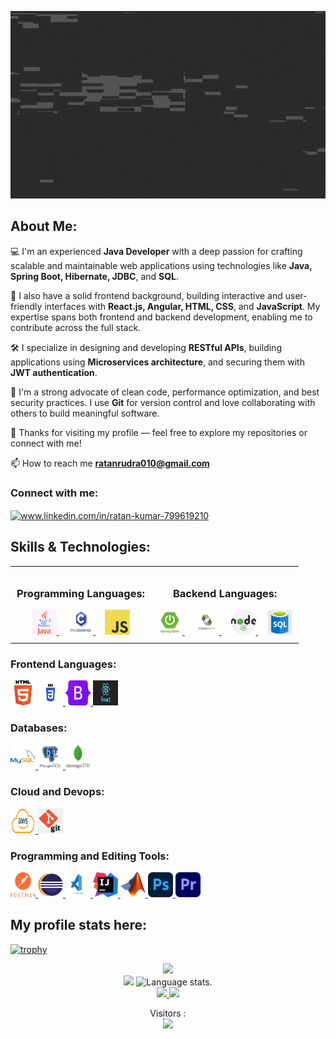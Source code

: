 <a><img align="centre" src="assets/helloEveryone.gif" alt="logo" width=100% height="300"/></a>
<h3 align="center"></h3>


## **About Me:**
<p align="left">💻 I'm an experienced <strong>Java Developer</strong> with a deep passion for crafting scalable and maintainable web applications using technologies like <strong>Java, Spring Boot, Hibernate, JDBC</strong>, and <strong>SQL</strong>.</p>

<p align="left">🎨 I also have a solid frontend background, building interactive and user-friendly interfaces with <strong>React.js, Angular, HTML, CSS</strong>, and <strong>JavaScript</strong>. My expertise spans both frontend and backend development, enabling me to contribute across the full stack.</p>

<p align="left">🛠️ I specialize in designing and developing <strong>RESTful APIs</strong>, building applications using <strong>Microservices architecture</strong>, and securing them with <strong>JWT authentication</strong>.</p>

<p align="left">🚀 I'm a strong advocate of clean code, performance optimization, and best security practices. I use <strong>Git</strong> for version control and love collaborating with others to build meaningful software.</p>

<p align="left">🙏 Thanks for visiting my profile — feel free to explore my repositories or connect with me!</p>

 📫 How to reach me **ratanrudra010@gmail.com**
<h3 align="left">Connect with me:</h3>
<p align="left">
<a href="https://linkedin.com/in/www.linkedin.com/in/ratan-kumar-799619210" target="blank"><img align="center" src="https://raw.githubusercontent.com/rahuldkjain/github-profile-readme-generator/master/src/images/icons/Social/linked-in-alt.svg" alt="www.linkedin.com/in/ratan-kumar-799619210" height="30" width="40" /></a>
</p>

## **Skills & Technologies:**
<div align="center">

  <table>
    <tr>
      <!-- Programming Languages Column -->
      <td align="center" style="padding: 10px;">
        <h3>Programming Languages:</h3>
        <a href="https://www.java.com" target="_blank" rel="noreferrer">
          <img src="assets/java.png" alt="Java" width="40" height="40"/>
        </a>
        &nbsp;&nbsp;&nbsp;
        <a href="https://www.tutorialspoint.com/cprogramming/index.htm" target="_blank" rel="noreferrer">
          <img src="assets/clang.jpeg" alt="C Language" width="40" height="40"/>
        </a>
        &nbsp;&nbsp;&nbsp;
        <a href="https://www.javascript.com/" target="_blank" rel="noreferrer">
          <img src="assets/JavaScript-logo.png" alt="JavaScript" width="40" height="40"/>
        </a>
      </td>
      <!-- Backend Languages Column -->
      <td align="center" style="padding: 10px;">
        <h3>Backend Languages:</h3>
        <a href="https://spring.io/" target="_blank" rel="noreferrer">
          <img src="assets/springboot.jpeg" alt="Spring Boot" width="40" height="40"/>
        </a>
        &nbsp;&nbsp;&nbsp;
        <a href="https://hibernate.org/orm/" target="_blank" rel="noreferrer">
          <img src="assets/hibernates.jpg" alt="Hibernate" width="40" height="40"/>
        </a>
        &nbsp;&nbsp;&nbsp;
        <a href="https://nodejs.org" target="_blank" rel="noreferrer">
          <img src="assets/nodejs.png" alt="Node.js" width="40" height="40"/>
        </a>
        &nbsp;&nbsp;&nbsp;
        <a href="https://www.w3schools.com/sql/" target="_blank" rel="noreferrer">
          <img src="assets/sql.jpeg" alt="SQL" width="40" height="40"/>
        </a>
      </td>
    </tr>
  </table>
</div>


<h3 align="left">Frontend Languages:</h3>
<a href="https://www.w3.org/html/" target="_blank" rel="noreferrer"> <img src="assets/html.png" alt="html5" width="40" height="40"/></a> 
<a href="https://www.w3schools.com/css/" target="_blank" rel="noreferrer"> <img src="assets/css.png" alt="css3" width="40" height="40"/> </a> 
<a href="https://getbootstrap.com" target="_blank" rel="noreferrer"> <img src="assets/Bootstrap_logo.jpg" alt="bootstrap" width="40" height="40"/> </a>
<a href="https://react.dev/learn"> <img src="assets/react.png" width="40" height="40"/> </a> 

<h3 align="left">Databases:</h3>
<a href="https://www.mysql.com/" target="_blank" rel="noreferrer"> <img src="assets/mysql.jpg" alt="mysql" width="40" height="40"/> </a>
<a href="https://www.postgresql.org" target="_blank" rel="noreferrer"> <img src="assets/postgresSQL.png" alt="postgresql" width="40" height="40"/> </a> 
<a href="https://www.mongodb.com/" target="_blank" rel="noreferrer"> <img src="assets/mongodb.jpg" alt="mongodb" width="40" height="40"/> </a>

<h3 align="left">Cloud and Devops:</h3> 
<a href="https://aws.amazon.com" target="_blank" rel="noreferrer"> <img src="assets/Amazon-Web-Services-AWS-Logo.png" alt="aws" width="40" height="40"/> </a>
<a href="https://git-scm.com/" target="_blank" rel="noreferrer"> <img src="assets/git.jpeg" alt="git" width="40" height="40"/> </a> 

<h3 align="left">Programming and Editing Tools:</h3>
<a href="https://postman.com" target="_blank" rel="noreferrer"> <img src="assets/postman.png" alt="postman" width="40" height="40"/> </a> 
<a href="https://www.eclipse.org/ide/" target="_blank" rel="noreferrer"> <img src="assets/eclipse.png" alt="eclipse" width="40" height="40"/> </a> 
<a href="https://code.visualstudio.com/" target="_blank" rel="noreferrer"> <img src="assets/VS.png" alt="vscode" width="40" height="40"/> </a> 
<a href="https://www.jetbrains.com/idea/" target="_blank" rel="noreferrer"> <img src="assets/IntelliJ_IDEA.png" width="40" height="40"/> </a>
<a href="https://in.mathworks.com" target="_blank" rel="noreferrer"> <img src="assets/Matlab_Logo.png" alt="matlab" width="40" height="40"/> </a>
<a href="https://www.photoshop.com/en" target="_blank" rel="noreferrer"> <img src="assets/Adobe_Photoshop_CC.png" alt="photoshop" width="40" height="40"/> </a>  
<a href="https://www.adobe.com/in/products/premiere.html" target="_blank" rel="noreferrer"> <img src="assets/Adobe_Premiere_Pro_CC.png" alt="premierpro" width="40" height="40"/> </a> 


## **My profile stats here:**

[![trophy](https://github-profile-trophy.vercel.app/?username=ratan01&theme=darkhub)](https://github.com/ryo-ma/github-profile-trophy)



<div align="center">
  <a href="https://github.com/Ratan01">
    <img src="http://github-profile-summary-cards.vercel.app/api/cards/profile-details?username=Ratan01&theme=codeSTACKr" />
  </a> 
</div>
<div align="center"> 
  <img src="http://github-profile-summary-cards.vercel.app/api/cards/stats?username=Ratan01&theme=codeSTACKr" />
   <img src="https://github-readme-stats.vercel.app/api/top-langs/?username=Ratan01&langs_count=8&theme=codeSTACKr" alt="Language stats.">
</div>

<div align="center">
  <a href="https://github.com/Ratan01">
    <img src="http://github-profile-summary-cards.vercel.app/api/cards/most-commit-language?username=Ratan01&theme=codeSTACKr" />
    <img src="http://github-profile-summary-cards.vercel.app/api/cards/productive-time?username=Ratan01&theme=codeSTACKr&utcOffset=8"/>
  </a>
</div>
<p align="center"> 
  Visitors :<br>
  <img src="https://profile-counter.glitch.me/Ratan01/count.svg" />
</p>



